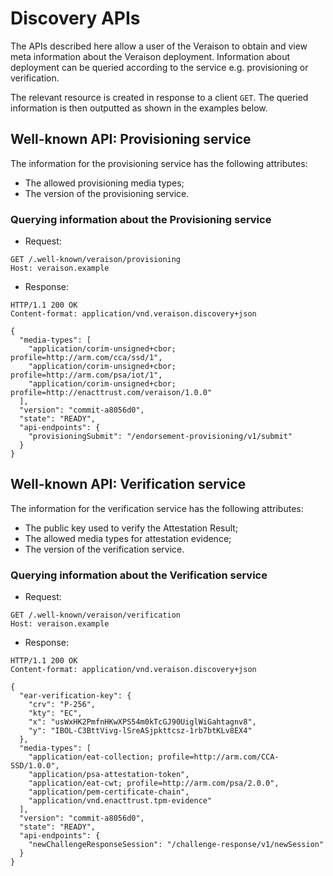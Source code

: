 # Discovery APIs
The APIs described here allow a user of the Veraison to obtain and view meta information about the Veraison deployment. Information about deployment can be queried according to the service e.g. provisioning or verification.

The relevant resource is created in response to a client `GET`. The queried information is then outputted as shown in the examples below.

## Well-known API: Provisioning service
The information for the provisioning service has the following attributes:

* The allowed provisioning media types;
* The version of the provisioning service.

### Querying information about the Provisioning service

- Request:
```http
GET /.well-known/veraison/provisioning
Host: veraison.example
```

- Response:
```http
HTTP/1.1 200 OK
Content-format: application/vnd.veraison.discovery+json

{
  "media-types": [
    "application/corim-unsigned+cbor; profile=http://arm.com/cca/ssd/1",
    "application/corim-unsigned+cbor; profile=http://arm.com/psa/iot/1",
    "application/corim-unsigned+cbor; profile=http://enacttrust.com/veraison/1.0.0"
  ],
  "version": "commit-a8056d0",
  "state": "READY",
  "api-endpoints": {
    "provisioningSubmit": "/endorsement-provisioning/v1/submit"
  }
}
```


## Well-known API: Verification service
The information for the verification service has the following attributes:

* The public key used to verify the Attestation Result;
* The allowed media types for attestation evidence;
* The version of the verification service.

### Querying information about the Verification service

- Request:
```http
GET /.well-known/veraison/verification
Host: veraison.example
```

- Response:
```http
HTTP/1.1 200 OK
Content-format: application/vnd.veraison.discovery+json

{
  "ear-verification-key": {
    "crv": "P-256",
    "kty": "EC",
    "x": "usWxHK2PmfnHKwXPS54m0kTcGJ90UiglWiGahtagnv8",
    "y": "IBOL-C3BttVivg-lSreASjpkttcsz-1rb7btKLv8EX4"
  },
  "media-types": [
    "application/eat-collection; profile=http://arm.com/CCA-SSD/1.0.0",
    "application/psa-attestation-token",
    "application/eat-cwt; profile=http://arm.com/psa/2.0.0",
    "application/pem-certificate-chain",
    "application/vnd.enacttrust.tpm-evidence"
  ],
  "version": "commit-a8056d0",
  "state": "READY",
  "api-endpoints": {
    "newChallengeResponseSession": "/challenge-response/v1/newSession"
  }
}
```